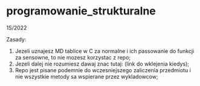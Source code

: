 # programowanie_strukturalne
1S/2022

  Zasady:
1. Jezeli uznajesz MD tablice w C za normalne i ich passowanie do funkcji za sensowne, to nie mozesz korzystac z repo;
2. Jezeli dalej nie rozumiesz dawaj znac tutaj: (link do wklejenia kiedys);
3. Repo jest pisane podemnie do wczesniejszego zaliczenia przedmiotu i nie wszystkie metody sa wspierane przez wykladowcow;
